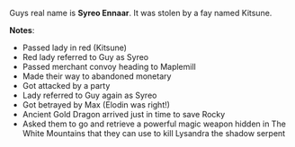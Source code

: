 Guys real name is **Syreo Ennaar**. It was stolen by a fay named Kitsune.

**Notes**:
- Passed lady in red (Kitsune)
- Red lady referred to Guy as Syreo
- Passed merchant convoy heading to Maplemill
- Made their way to abandoned monetary
- Got attacked by a party
- Lady referred to Guy again as Syreo
- Got betrayed by Max (Elodin was right!)
- Ancient Gold Dragon arrived just in time to save Rocky
- Asked them to go and retrieve a powerful magic weapon hidden in The White Mountains that they can use to kill Lysandra the shadow serpent